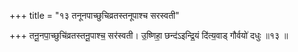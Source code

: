 +++
title = "१३ तनूनपाच्छुचिव्रतस्तनूपाश्च सरस्वती"

+++
तनू॒नपा॒च्छुचि॑व्रतस्तनू॒पाश्च॒ सर॑स्वती। उ॒ष्णिहा॒ छन्द॑ऽइन्द्रि॒यं दि॑त्य॒वाड् गौर्वयो॑ दधुः ॥१३ ॥